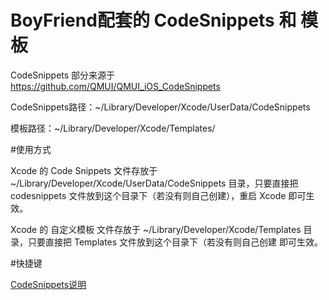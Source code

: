 # BoyFriend配套的 CodeSnippets 和 模板

CodeSnippets  部分来源于 https://github.com/QMUI/QMUI_iOS_CodeSnippets

CodeSnippets路径：~/Library/Developer/Xcode/UserData/CodeSnippets

模板路径：~/Library/Developer/Xcode/Templates/

#使用方式

Xcode 的 Code Snippets 文件存放于 ~/Library/Developer/Xcode/UserData/CodeSnippets 目录，只要直接把 codesnippets 文件放到这个目录下（若没有则自己创建），重启 Xcode 即可生效。

Xcode 的 自定义模板 文件存放于 ~/Library/Developer/Xcode/Templates 目录，只要直接把 Templates 文件放到这个目录下（若没有则自己创建 即可生效。

#快捷键

[CodeSnippets说明](https://github.com/ZebZheng/BoyFriend_CT/blob/main/CodeSnippets%E8%AF%B4%E6%98%8E)


